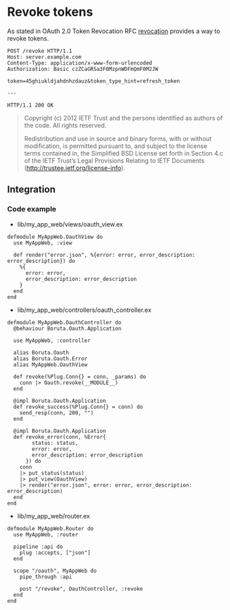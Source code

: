 # Revoke tokens

As stated in OAuth 2.0 Token Revocation RFC [revocation](https://tools.ietf.org/html/rfc7009) provides a way to revoke tokens.

```
POST /revoke HTTP/1.1
Host: server.example.com
Content-Type: application/x-www-form-urlencoded
Authorization: Basic czZCaGRSa3F0MzpnWDFmQmF0M2JW

token=45ghiukldjahdnhzdauz&token_type_hint=refresh_token

---

HTTP/1.1 200 OK
```

> Copyright (c) 2012 IETF Trust and the persons identified as authors of the code. All rights reserved.
>
> Redistribution and use in source and binary forms, with or without modification, is permitted pursuant to, and subject to the license terms contained in, the Simplified BSD License set forth in Section 4.c of the IETF Trust’s Legal Provisions Relating to IETF Documents (http://trustee.ietf.org/license-info).

## Integration
### Code example

- lib/my_app_web/views/oauth_view.ex

```
defmodule MyAppWeb.OauthView do
  use MyAppWeb, :view

  def render("error.json", %{error: error, error_description: error_description}) do
    %{
      error: error,
      error_description: error_description
    }
  end
end
```
- lib/my_app_web/controllers/oauth_controller.ex

```
defmodule MyAppWeb.OauthController do
  @behaviour Boruta.Oauth.Application

  use MyAppWeb, :controller

  alias Boruta.Oauth
  alias Boruta.Oauth.Error
  alias MyAppWeb.OauthView

  def revoke(%Plug.Conn{} = conn, _params) do
    conn |> Oauth.revoke(__MODULE__)
  end

  @impl Boruta.Oauth.Application
  def revoke_success(%Plug.Conn{} = conn) do
    send_resp(conn, 200, "")
  end

  @impl Boruta.Oauth.Application
  def revoke_error(conn, %Error{
        status: status,
        error: error,
        error_description: error_description
      }) do
    conn
    |> put_status(status)
    |> put_view(OauthView)
    |> render("error.json", error: error, error_description: error_description)
  end
end
```

- lib/my_app_web/router.ex

```
defmodule MyAppWeb.Router do
  use MyAppWeb, :router

  pipeline :api do
    plug :accepts, ["json"]
  end

  scope "/oauth", MyAppWeb do
    pipe_through :api

    post "/revoke", OauthController, :revoke
  end
end
```
